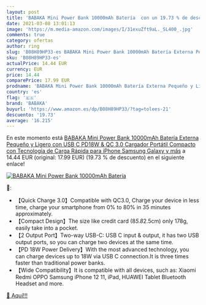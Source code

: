 ```yaml
---
layout: post
title: 'BABAKA Mini Power Bank 10000mAh Batería  con un 19.73 % de descuento'
date: 2021-03-08 13:01:13
image: 'https://m.media-amazon.com/images/I/31exuZft9aL._SL400_.jpg'
comments: true
category: ofertas
author: ring
slug: 'B08H89HP33-es BABAKA Mini Power Bank 10000mAh Batería Externa Pequeño y...'
sku: 'B08H89HP33-es'
actualPrice: 14.44 EUR
currency: EUR
price: 14.44
comparePrice: 17.99 EUR
prodname: 'BABAKA Mini Power Bank 10000mAh Batería Externa Pequeño y Ligero con USB C PD18W & QC 3.0 Cargador Portátil Compacto con Tecnología de Carga Rápida para iPhone Samsung Galaxy y más'
country: 'es'
flag: '🇪🇸'
brand: 'BABAKA'
buyurl: 'https://www.amazon.es/dp/B08H89HP33/?tag=tolees-21'
descuento: '19.73'
average: '16.215'
---
```


En este momento está [BABAKA Mini Power Bank 10000mAh Batería Externa Pequeño y Ligero con USB C PD18W & QC 3.0 Cargador Portátil Compacto con Tecnología de Carga Rápida para iPhone Samsung Galaxy y más](https://www.amazon.es/dp/B08H89HP33/?tag=tolees-21) a 14.44 EUR (original: 17.99 EUR) (19.73 %  de descuento) en el siguiente enlace!

[![BABAKA Mini Power Bank 10000mAh Batería ](https://m.media-amazon.com/images/I/31exuZft9aL._SL400_.jpg)](https://www.amazon.es/dp/B08H89HP33/?tag=tolees-21)

🔎:

- 【Quick Charge 3.0】Compatible with QC3.0, Charge your device in less time, charge your smartphone from 0% to 80% in 35 minutes approximately.
- 【Compact Design】The size like credit card (8*5.8*2.5cm) only 178g, easily take into a pocket.
- 【2 Output Port】Two-way USB-C: USB C input & output, it has two USB output ports, so you can charge two devices at the same time.
- 【PD 18W Power Delivery】With the most advanced technology, you can charge devices up to 18W via USB C connection.It is three times faster than traditional power banks.
- 【Wide Compatibility】It is compatible with all devices, such as: Xiaomi Redmi OPPO Samsung iPhone 12 11, iPad, HUAWEI Tablet Bluetooth Headset and more.

[🛒 Aquí!!!](https://www.amazon.es/dp/B08H89HP33/?tag=tolees-21)
